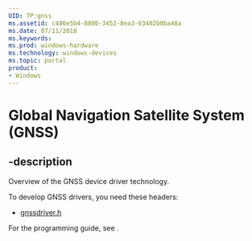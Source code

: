 ```yaml
---
UID: TP:gnss
ms.assetid: c486e5b4-8800-3452-8ea3-63402b0ba48a
ms.date: 07/11/2018
ms.keywords: 
ms.prod: windows-hardware
ms.technology: windows-devices
ms.topic: portal
product:
- Windows
---
```


# Global Navigation Satellite System (GNSS)

## -description

Overview of the GNSS device driver technology.

To develop GNSS drivers, you need these headers:

 * [gnssdriver.h](../gnssdriver/index.md)

For the programming guide, see [](https://docs.microsoft.com/windows-hardware/drivers/gnss).
